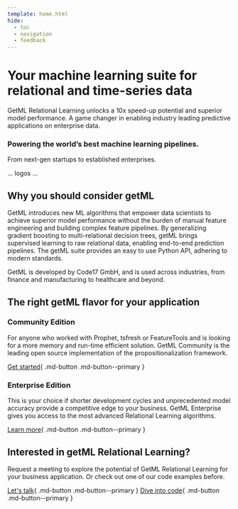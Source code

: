 ```yaml
---
template: home.html
hide:
  - toc
  - navigation
  - feedback
---
```


# Your machine learning suite for relational and time-series data

GetML Relational Learning unlocks a 10x speed-up potential and superior model performance. A game changer in enabling industry leading predictive applications on enterprise data.

### Powering the world’s best machine learning pipelines.
From next-gen startups to established enterprises.

... logos ...


## Why you should consider getML

GetML introduces new ML algorithms that empower data scientists to achieve superior model performance without the burden of manual feature engineering and building complex feature pipelines. By generalizing gradient boosting to multi-relational decision trees, getML brings supervised learning to raw relational data, enabling end-to-end prediction pipelines. The getML suite provides an easy to use Python API, adhering to modern standards.

GetML is developed by Code17 GmbH, and is used across industries, from finance and manufacturing to healthcare and beyond.


## The right getML flavor for your application

### Community Edition
For anyone who worked with Prophet, tsfresh or FeatureTools and is looking for a more memory and run-time efficient solution. GetML Community is the leading open source implementation of the propositionalization framework.

[Get started](){ .md-button .md-button--primary }

### Enterprise Edition
This is your choice if shorter development cycles and unprecedented model accuracy provide a competitive edge to your business. GetML Enterprise gives you access to the most advanced Relational Learning algorithms.

[Learn more](enterprise/benefits.md){ .md-button .md-button--primary }


## Interested in getML Relational Learning?

Request a meeting to explore the potential of GetML Relational Learning for your business application. Or check out one of our code examples before.

[Let's talk](){ .md-button .md-button--primary }
[Dive into code](){ .md-button .md-button--primary }
